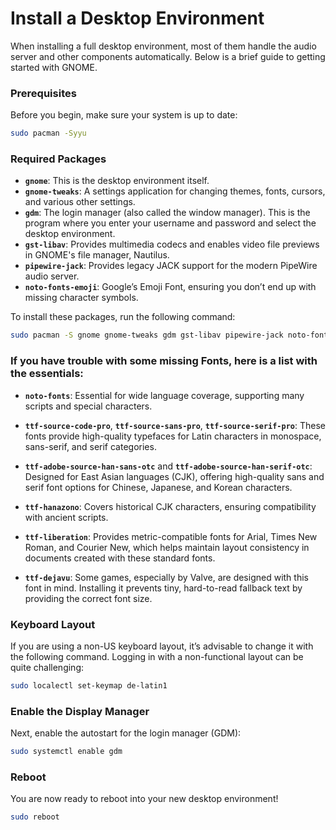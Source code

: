 # Install a Desktop Environment

When installing a full desktop environment, most of them handle the audio server and other components automatically. Below is a brief guide to getting started with GNOME.

### Prerequisites

Before you begin, make sure your system is up to date:

```bash
sudo pacman -Syyu
```

### Required Packages

- **`gnome`**: This is the desktop environment itself.
- **`gnome-tweaks`**: A settings application for changing themes, fonts, cursors, and various other settings.
- **`gdm`**: The login manager (also called the window manager). This is the program where you enter your username and password and select the desktop environment.
- **`gst-libav`**: Provides multimedia codecs and enables video file previews in GNOME's file manager, Nautilus.
- **`pipewire-jack`**: Provides legacy JACK support for the modern PipeWire audio server.
- **`noto-fonts-emoji`**: Google’s Emoji Font, ensuring you don’t end up with missing character symbols.

To install these packages, run the following command:

```bash
sudo pacman -S gnome gnome-tweaks gdm gst-libav pipewire-jack noto-fonts-emoji
```

### If you have trouble with some missing Fonts, here is a list with the essentials:

- **`noto-fonts`**: Essential for wide language coverage, supporting many scripts and special characters.
  
- **`ttf-source-code-pro`**, **`ttf-source-sans-pro`**, **`ttf-source-serif-pro`**: These fonts provide high-quality typefaces for Latin characters in monospace, sans-serif, and serif categories.

- **`ttf-adobe-source-han-sans-otc`** and **`ttf-adobe-source-han-serif-otc`**: Designed for East Asian languages (CJK), offering high-quality sans and serif font options for Chinese, Japanese, and Korean characters.

- **`ttf-hanazono`**: Covers historical CJK characters, ensuring compatibility with ancient scripts.

- **`ttf-liberation`**: Provides metric-compatible fonts for Arial, Times New Roman, and Courier New, which helps maintain layout consistency in documents created with these standard fonts.

- **`ttf-dejavu`**: Some games, especially by Valve, are designed with this font in mind. Installing it prevents tiny, hard-to-read fallback text by providing the correct font size.

### Keyboard Layout

If you are using a non-US keyboard layout, it’s advisable to change it with the following command. Logging in with a non-functional layout can be quite challenging:

```bash
sudo localectl set-keymap de-latin1
```

### Enable the Display Manager

Next, enable the autostart for the login manager (GDM):

```bash
sudo systemctl enable gdm
```

### Reboot

You are now ready to reboot into your new desktop environment!

```bash
sudo reboot
```
